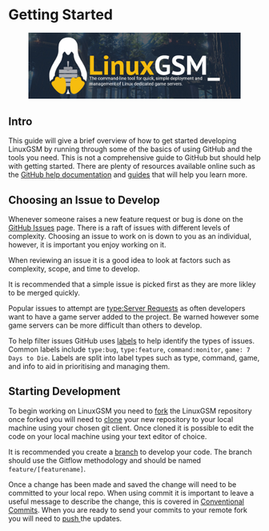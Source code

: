 # Getting Started

<figure><img src="../.gitbook/assets/LinuxGSM_github_header.jpg" alt=""><figcaption></figcaption></figure>

## Intro

This guide will give a brief overview of how to get started developing LinuxGSM by running through some of the basics of using GitHub and the tools you need. This is not a comprehensive guide to GitHub but should help with getting started. There are plenty of resources available online such as the [GitHub help documentation](https://help.github.com/en/github) and [guides](https://guides.github.com/) that will help you learn more.

## Choosing an Issue to Develop

Whenever someone raises a new feature request or bug is done on the [GitHub Issues](https://github.com/GameServerManagers/LinuxGSM/issues) page. There is a raft of issues with different levels of complexity. Choosing an issue to work on is down to you as an individual, however, it is important you enjoy working on it.&#x20;

When reviewing an issue it is a good idea to look at factors such as complexity, scope, and time to develop.&#x20;

It is recommended that a simple issue is picked first as they are more likley to be merged quickly.

Popular issues to attempt are [type:Server Requests](https://github.com/GameServerManagers/LinuxGSM/issues?q=is%3Aissue+is%3Aopen+label%3A%22type%3A+server+request%22) as often developers want to have a game server added to the project. Be warned however some game servers can be more difficult than others to develop.

To help filter issues GitHub uses [labels](https://help.github.com/en/github/managing-your-work-on-github/about-labels) to help identify the types of issues. Common labels include `type:bug`, `type:feature`, `command:monitor`, `game: 7 Days to Die`. Labels are split into label types such as type, command, game, and info to aid in prioritising and managing them.

## Starting Development

To begin working on LinuxGSM you need to [fork](https://help.github.com/en/github/getting-started-with-github/fork-a-repo) the LinuxGSM repository once forked you will need to [clone](https://help.github.com/en/github/creating-cloning-and-archiving-repositories/cloning-a-repository-from-github) your new repository to your local machine using your chosen git client. Once cloned it is possible to edit the code on your local machine using your text editor of choice.

It is recommended you create a [branch](../@linuxgsm/s/linuxgsm-dev/branching/) to develop your code. The branch should use the Gitflow methodology and should be named `feature/[featurename]`.

Once a change has been made and saved the change will need to be committed to your local repo. When using commit it is important to leave a useful message to describe the change, this is covered in [Conventional Commits](../@linuxgsm/s/linuxgsm-dev/conventional-commits/). When you are ready to send your commits to your remote fork you will need to [push ](https://help.github.com/en/github/using-git/pushing-commits-to-a-remote-repository)the updates.

##

##
